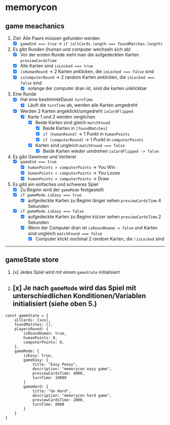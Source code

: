 # memorycon

## game meachanics

1. Ziel: Alle Paare müssen gefunden werden
   - [x] `gameEnd === true` -> `if (allCards.length === foundMatches.length)`

2. Es gibt Runden (human und computer wechseln sich ab)
    - [x] Vor der ersten Runde sieht man die aufgedeckten Karten `previewCardsTime`
    - [x] Alle Karten sind `isLocked === true`
    - [x] `isHumanRound` -> 2 Karten anklicken, die `isLocked === false` sind
    - [x] `isComputerRound` -> 2 random Karten anklicken, die `isLocked === false` sind
      - [x] solange der computer dran ist, sind die karten unklickbar

3. Eine Runde
    - [x] Hat eine bestimmteDauer `turnTime`
      - [x] Läuft die `turnTime` ab, werden alle Karten umgedreht
    - [x] Werden 2 Karten angeklickt/umgedreht `isCardFlipped`
      - [x] Karte 1 und 2 werden verglichen
        - [x] Beide Karten sind gleich `matchFound`
          - [x] Beide Karten in `[foundMatches]`
          - [x] `if (humanRound)` -> 1 Punkt in `humanPoints`
          - [x] `if (computerRound)` -> 1 Punkt in `computerPoints`
          
        - [x] Karten sind ungleich `matchFound === false`
          - [x] Beide Karten wieder umdrehen `isCardFlipped -> false`

4. Es gibt Gewinner und Verlierer
    - [x] `gameEnd === true`
      - [x] `humanPoints > computerPoints` -> You Win
      - [x] `humanPoints < computerPoints` -> You Loose
      - [x] `humanPoints = computerPoints` -> Draw

5. Es gibt ein einfaches und schweres Spiel
   - [x] Zu Beginn wird der `gameMode` festgestellt
   - [x] `if gameMode.isEasy === true`
       - [x] aufgedeckte Karten zu Beginn länger sehen `previewCardsTime` 4 Sekunden
   - [x] `if gameMode.isEasy === false`
       - [x] aufgedeckte Karten zu Beginn kürzer sehen `previewCardsTime` 2 Sekunden
       - [x] Wenn der Computer dran ist `isRoundHuman = false` und Karten sind ungleich `matchFound === false`
           - [x] Computer klickt nochmal 2 random Karten, die `!isLocked` sind

---

## gameState store

1. [x] Jedes Spiel wird mit einem `gameState` initialisiert
2. [x] Je nach `gameMode` wird das Spiel mit unterschiedlichen Konditionen/Variablen initialisiert (siehe oben 5.)
   -

```
const gameState = {
    allCards: [xxx],
    foundMatches: [],
    playersRound: {
        isRoundHuman: true,
        humanPoints: 0,
        computerPoints: 0,
    },
    gameMode: {
        isEasy: true,
        gameEasy: {
            title: "Easy Peasy",
            description: "memorycon easy game",
            previewCardsTime: 4000,
            turnTime: 10000
        }
        gameHard: {
            title: "Go Hard",
            description: "memorycon hard game",
            previewCardsTime: 2000,
            turnTime: 8000
        }
    }
}
```


